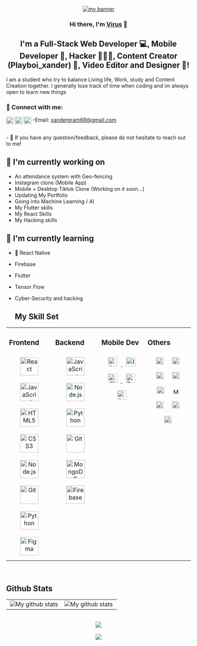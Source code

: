 <p align="center">
  <a href="https://only-1-virus.netlify.app" target="_blank" rel="noreferrer"><img src="https://user-images.githubusercontent.com/95747087/262497094-6c655ce7-702c-47f3-805a-78eb5f5b740f.png" alt="my banner"></a>
</p>

<h3 align="center">
Hi there, I'm <a href="https://only-1-virus.netlify.app/" target="_blank" rel="noreferrer">Virus</a> 👋
</h3>

<h2 align="center">
I'm a Full-Stack Web Developer 💻, Mobile Developer 📲, Hacker 🧑🏽‍💻, Content Creator (Playboi_xander) 📸,  Video Editor and Designer 🎨!
</h2> 

I am a student who try to balance Living life, Work, study and Content Creation together. I generally lose track of time when coding and im always open to learn new things

### 🤝 Connect with me:
-Email: xandergram69@gmail.com
<a href="https://www.tiktok.com/@playboi_xander"><img align="left" src="https://user-images.githubusercontent.com/95747087/262498850-386ad90f-ce86-426d-9414-d451b954d0d4.png" alt="Playboi_xander | Tiktok" width="21px"/></a>
<a href="https://instagram.com/playboi_xander"><img align="left" src="https://raw.githubusercontent.com/yushi1007/yushi1007/main/images/instagram.svg" alt="Playboi_xander | Instagram" width="21px"/></a>
<a href="https://instagram.com/playboi_xander"><img align="left" src="https://img.shields.io/badge/Gmail-D14836?style=for-the-badge&logo=gmail&logoColor=white" alt="Virus | Email" width="21px"/></a>

</br>
- 💬 If you have any question/feedback, please do not hesitate to reach out to me!

## 🔭 I'm currently working on

- An attendance system with Geo-fencing
- Instagram clone (Mobile App)
- Mobile + Desktop Tiktok Clone (Working on it soon...)
- Updating My Portfolio
- Going into Machine Learning / AI
- My Flutter skills
- My React Skills
- My Hacking skills 

## 🌱 I'm currently learning

- 📱 React Native
- Firebase
- Flutter
- Tensor Flow
- Cyber-Security and hacking

  ## My Skill Set  
<table><tr><td valign="top" width="25%">



### Frontend  
<div align="center">  
<a href="https://reactjs.org/" target="_blank"><img style="margin: 10px" src="https://profilinator.rishav.dev/skills-assets/react-original-wordmark.svg" alt="React" height="50" /></a>  
<a href="https://www.javascript.com/" target="_blank"><img style="margin: 10px" src="https://profilinator.rishav.dev/skills-assets/javascript-original.svg" alt="JavaScript" height="50" /></a>  
<a href="https://en.wikipedia.org/wiki/HTML5" target="_blank"><img style="margin: 10px" src="https://profilinator.rishav.dev/skills-assets/html5-original-wordmark.svg" alt="HTML5" height="50" /></a>  
<a href="https://www.w3schools.com/css/" target="_blank"><img style="margin: 10px" src="https://profilinator.rishav.dev/skills-assets/css3-original-wordmark.svg" alt="CSS3" height="50" /></a>  
<a href="https://nodejs.org/" target="_blank"><img style="margin: 10px" src="https://profilinator.rishav.dev/skills-assets/nodejs-original-wordmark.svg" alt="Node.js" height="50" /></a>  
<a href="https://github.com/" target="_blank"><img style="margin: 10px" src="https://profilinator.rishav.dev/skills-assets/git-scm-icon.svg" alt="Git" height="50" /></a>  
<a href="https://www.python.org/" target="_blank"><img style="margin: 10px" src="https://profilinator.rishav.dev/skills-assets/python-original.svg" alt="Python" height="50" /></a>    
<a href="https://www.figma.com/" target="_blank"><img style="margin: 10px" src="https://profilinator.rishav.dev/skills-assets/figma-icon.svg" alt="Figma" height="50" /></a>  
</div>

</td><td valign="top" width="25%">



### Backend  
<div align="center">  
<a href="https://www.javascript.com/" target="_blank"><img style="margin: 10px" src="https://profilinator.rishav.dev/skills-assets/javascript-original.svg" alt="JavaScript" height="50" /></a>  
<a href="https://nodejs.org/" target="_blank"><img style="margin: 10px" src="https://profilinator.rishav.dev/skills-assets/nodejs-original-wordmark.svg" alt="Node.js" height="50" /></a>  
<a href="https://www.python.org/" target="_blank"><img style="margin: 10px" src="https://profilinator.rishav.dev/skills-assets/python-original.svg" alt="Python" height="50" /></a>   
<a href="https://github.com/" target="_blank"><img style="margin: 10px" src="https://profilinator.rishav.dev/skills-assets/git-scm-icon.svg" alt="Git" height="50" /></a>  
<a href="https://www.mongodb.com/" target="_blank"><img style="margin: 10px" src="https://profilinator.rishav.dev/skills-assets/mongodb-original-wordmark.svg" alt="MongoDB" height="50" /></a>  
<a href="https://firebase.google.com/" target="_blank"><img style="margin: 10px" src="https://profilinator.rishav.dev/skills-assets/firebase.png" alt="Firebase" height="50" /></a>  
</div>

</td><td valign="top" width="25%">



### Mobile Dev
<div align="center">
    <a href="https://www.android.com/" target="_blank"><img style="margin: 10px" src="https://img.shields.io/badge/Android-3DDC84?style=for-the-badge&logo=android&logoColor=white" alt="Android" height="25"/> </a>
      <a href="https://www.apple.com/ios/ios-16/" target="_blank"><img style="margin: 10px" src="https://img.shields.io/badge/iOS-000000?style=for-the-badge&logo=ios&logoColor=white" alt="IOS" height="25" /> </a>
 <a href="https://www.flutter.dev/" target="_blank"><img style="margin: 10px" src="https://img.shields.io/badge/Flutter-02569B?style=for-the-badge&logo=flutter&logoColor=white" alt="Flutter" height="25" /> </a>
  <a href="https://dart.dev" target="_blank"><img style="margin: 10px" src="https://img.shields.io/badge/Dart-0175C2?style=for-the-badge&logo=dart&logoColor=white" alt="Dart" height="25" /> </a>
<a href="https://developer.android.com/studio" target="_blank"><img style="margin: 10px" src="https://img.shields.io/badge/Android_Studio-3DDC84?style=for-the-badge&logo=android-studio&logoColor=white" alt="Android Studio" height="25" /> </a>

  
 </div>

 </td><td valign="top" width="25%">



 ### Others
 <div align="center">
 <img style="margin: 10px" src="https://aleen42.github.io/badges/src/photoshop.svg" alt="Photoshop" height="20"  />
 
 <img style="margin: 10px" src="https://aleen42.github.io/badges/src/after_effects.svg" alt="After Effect" height="20"  />
 <img style="margin: 10px" src="https://aleen42.github.io/badges/src/premiere.svg" alt="IOS" height="20"  />
 <img style="margin: 10px" src="https://img.shields.io/badge/GIT-E44C30?style=for-the-badge&logo=git&logoColor=white" alt="GIT" height="20"  />
 <img style="margin: 10px" src="https://img.shields.io/badge/Visual_Studio_Code-0078D4?style=for-the-badge&logo=visual%20studio%20code&logoColor=white" alt="VSCode" height="20"  />
 <img style="margin: 10px" src="https://img.shields.io/badge/Microsoft_Office-D83B01?style=for-the-badge&logo=microsoft-office&logoColor=white" alt="MSOffice" height="15"  />
 <img style="margin: 10px" src="https://img.shields.io/badge/Netlify-00C7B7?style=for-the-badge&logo=netlify&logoColor=white" alt="Netlify" height="20"  />
 <img style="margin: 10px" src="https://img.shields.io/badge/TensorFlow-FF6F00?style=for-the-badge&logo=tensorflow&logoColor=white" alt="TensorFlow" height="20"  />
  <img style="margin: 10px" src="https://img.shields.io/badge/Kali_Linux-557C94?style=for-the-badge&logo=kali-linux&logoColor=white" alt="Kali Linux" height="20"  />
  </div>
             	
</tr></table>  

<br/>  

## Github Stats  
<table><tr><td valign="top" width="50%">

<div align="center"><img src="https://github-readme-streak-stats.herokuapp.com?user=timcreative&theme=vue-dark&hide_border=true&date_format=M%20j%5B%2C%20Y%5D" alt="My github stats" /></div>

</td><td valign="top" width="50%">

<img src="https://github-readme-stats.vercel.app/api?username=timcreative&show_icons=true&include_all_commits=true&theme=cobalt&hide_border=true" alt="My github stats" align="left" />

</td></tr></table>  

<br/>  

<div align="center">
<img src="https://github-readme-stats.vercel.app/api/top-langs/?username=timcreative&layout=compact&theme=cobalt&hide_border=true" />
</div>  
  

<br/>  

<div align="center">
            <a href="https://www.buymeacoffee.com/jamilamasa" target="_blank" style="display: inline-block;">
                <img
                    src="https://img.shields.io/badge/Donate-Buy%20Me%20A%20Coffee-orange.svg?style=flat-square&logo=buymeacoffee" 
                    align="center"
                />
            </a></div>
<br />

